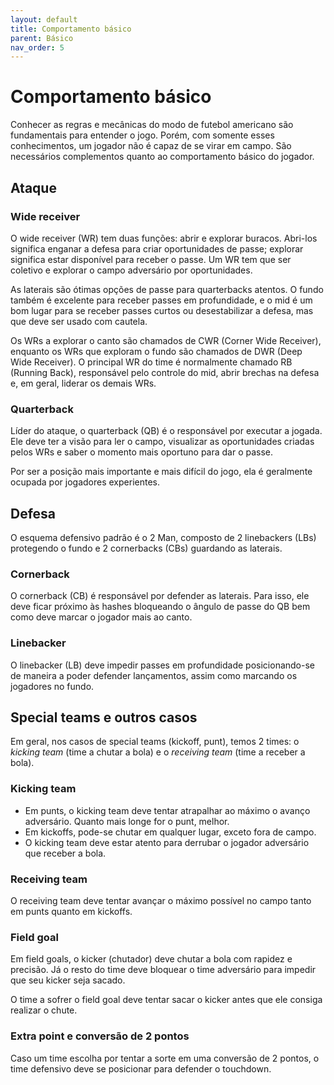 ```yaml
---
layout: default
title: Comportamento básico
parent: Básico
nav_order: 5
---
```

# Comportamento básico
Conhecer as regras e mecânicas do modo de futebol americano são fundamentais para entender o jogo. Porém, com somente esses conhecimentos, um jogador não é capaz de se virar em campo. São necessários complementos quanto ao comportamento básico do jogador.
## Ataque
### Wide receiver
O wide receiver (WR) tem duas funções: abrir e explorar buracos. Abri-los significa enganar a defesa para criar oportunidades de passe; explorar significa estar disponível para receber o passe. Um WR tem que ser coletivo e explorar o campo adversário por oportunidades.

As laterais são ótimas opções de passe para quarterbacks atentos. O fundo também é excelente para receber passes em profundidade, e o mid é um bom lugar para se receber passes curtos ou desestabilizar a defesa, mas que deve ser usado com cautela.

Os WRs a explorar o canto são chamados de CWR (Corner Wide Receiver), enquanto os WRs que exploram o fundo são chamados de DWR (Deep Wide Receiver). O principal WR do time é normalmente chamado RB (Running Back), responsável pelo controle do mid, abrir brechas na defesa e, em geral, liderar os demais WRs.
### Quarterback
Líder do ataque, o quarterback (QB) é o responsável por executar a jogada. Ele deve ter a visão para ler o campo, visualizar as oportunidades criadas pelos WRs e saber o momento mais oportuno para dar o passe.

Por ser a posição mais importante e mais difícil do jogo, ela é geralmente ocupada por jogadores experientes.
## Defesa
O esquema defensivo padrão é o 2 Man, composto de 2 linebackers (LBs) protegendo o fundo e 2 cornerbacks (CBs) guardando as laterais.
### Cornerback
O cornerback (CB) é responsável por defender as laterais. Para isso, ele deve ficar próximo às hashes bloqueando o ângulo de passe do QB bem como deve marcar o jogador mais ao canto.
### Linebacker
O linebacker (LB) deve impedir passes em profundidade posicionando-se de maneira a poder defender lançamentos, assim como marcando os jogadores no fundo.
## Special teams e outros casos
Em geral, nos casos de special teams (kickoff, punt), temos 2 times: o *kicking team* (time a chutar a bola) e o *receiving team* (time a receber a bola).
### Kicking team
- Em punts, o kicking team deve tentar atrapalhar ao máximo o avanço adversário. Quanto mais longe for o punt, melhor.
- Em kickoffs, pode-se chutar em qualquer lugar, exceto fora de campo.
- O kicking team deve estar atento para derrubar o jogador adversário que receber a bola.

### Receiving team
O receiving team deve tentar avançar o máximo possível no campo tanto em punts quanto em kickoffs.
### Field goal
Em field goals, o kicker (chutador) deve chutar a bola com rapidez e precisão. Já o resto do time deve bloquear o time adversário para impedir que seu kicker seja sacado.

O time a sofrer o field goal deve tentar sacar o kicker antes que ele consiga realizar o chute.
### Extra point e conversão de 2 pontos
Caso um time escolha por tentar a sorte em uma conversão de 2 pontos, o time defensivo deve se posicionar para defender o touchdown.